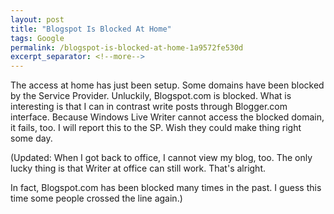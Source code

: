 ```yaml
---
layout: post
title: "Blogspot Is Blocked At Home"
tags: Google
permalink: /blogspot-is-blocked-at-home-1a9572fe530d
excerpt_separator: <!--more-->
---
```


The access at home has just been setup. Some domains have been blocked by the Service Provider. Unluckily, Blogspot.com is blocked. What is interesting is that I can in contrast write posts through Blogger.com interface. Because Windows Live Writer cannot access the blocked domain, it fails, too. I will report this to the SP. Wish they could make thing right some day.

(Updated: When I got back to office, I cannot view my blog, too. The only lucky thing is that Writer at office can still work. That's alright.

In fact, Blogspot.com has been blocked many times in the past. I guess this time some people crossed the line again.)
<!--more-->
